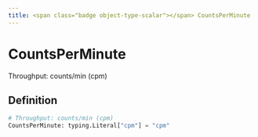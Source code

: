 ```yaml
---
title: <span class="badge object-type-scalar"></span> CountsPerMinute
---
```

# <span class="badge object-type-scalar"></span> CountsPerMinute

Throughput: counts/min (cpm)

## Definition

```python
# Throughput: counts/min (cpm)
CountsPerMinute: typing.Literal["cpm"] = "cpm"
```
